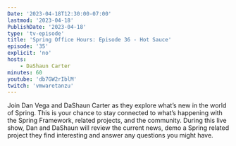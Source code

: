 ```yaml
---
Date: '2023-04-18T12:30:00-07:00'
lastmod: '2023-04-18'
PublishDate: '2023-04-18'
type: 'tv-episode'
title: 'Spring Office Hours: Episode 36 - Hot Sauce'
episode: '35'
explicit: 'no'
hosts:
    - DaShaun Carter
minutes: 60
youtube: 'db7GW2rIblM'
twitch: 'vmwaretanzu'
---
```


Join Dan Vega and DaShaun Carter as they explore what’s new in the world of Spring. This is your chance to stay connected to what’s happening with the Spring Framework, related projects, and the community. During this live show, Dan and DaShaun will review the current news, demo a Spring related project they find interesting and answer any questions you might have.
